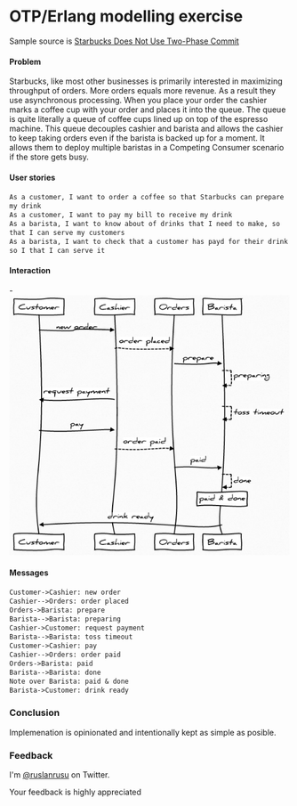 # OTP/Erlang modelling exercise

Sample source is [Starbucks Does Not Use Two-Phase Commit][1]


  [1]: http://google.comhttp://www.enterpriseintegrationpatterns.com/ramblings/18_starbucks.html  

#### Problem

Starbucks, like most other businesses is primarily interested in maximizing throughput of orders. More orders equals more revenue. As a result they use asynchronous processing. When you place your order the cashier marks a coffee cup with your order and places it into the queue. The queue is quite literally a queue of coffee cups lined up on top of the espresso machine. This queue decouples cashier and barista and allows the cashier to keep taking orders even if the barista is backed up for a moment. It allows them to deploy multiple baristas in a Competing Consumer scenario if the store gets busy.

#### User stories

	As a customer, I want to order a coffee so that Starbucks can prepare my drink
	As a customer, I want to pay my bill to receive my drink
	As a barista, I want to know about of drinks that I need to make, so that I can serve my customers
	As a barista, I want to check that a customer has payd for their drink so I that I can serve it

#### Interaction 

-![diagram](https://github.com/ruslander/starbucks/raw/master/doc/diag.png)

#### Messages 

	Customer->Cashier: new order
	Cashier-->Orders: order placed
	Orders->Barista: prepare
	Barista-->Barista: preparing
	Cashier->Customer: request payment
	Barista-->Barista: toss timeout
	Customer->Cashier: pay
	Cashier-->Orders: order paid
	Orders->Barista: paid
	Barista-->Barista: done
	Note over Barista: paid & done
	Barista->Customer: drink ready
		

### Conclusion

Implemenation is opinionated and intentionally kept as simple as posible.

### Feedback

I'm [@ruslanrusu](http://twitter.com/ruslanrusu) on Twitter.

Your feedback is highly appreciated